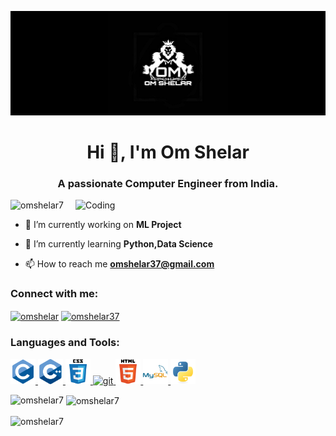 ![logo](https://github.com/OmShelar7/Logos/blob/main/Banner%20om.jpg)
<h1 align="center">Hi 👋, I'm Om Shelar</h1>
<h3 align="center">A passionate Computer Engineer from India.</h3>
<img align="right" alt="Coding" width="400" src="https://camo.githubusercontent.com/190e7d3bb2ff91e8d67d7ddddf458fede09c5f391dc0e66c290c2bb9e84106fa/68747470733a2f2f6d656469612e67697068792e636f6d2f6d656469612f38333648694a633770677a7938694e58436e2f67697068792e676966">
<p align="left"> <img src="https://komarev.com/ghpvc/?username=omshelar7&label=Profile%20views&color=0e75b6&style=flat" alt="omshelar7" /> </p>

- 🔭 I’m currently working on **ML Project**

- 🌱 I’m currently learning **Python,Data Science**

- 📫 How to reach me **omshelar37@gmail.com**

<h3 align="left">Connect with me:</h3>
<p align="left">
<a href="https://linkedin.com/in/omshelar" target="blank"><img align="center" src="https://raw.githubusercontent.com/rahuldkjain/github-profile-readme-generator/master/src/images/icons/Social/linked-in-alt.svg" alt="omshelar" height="30" width="40" /></a>
<a href="https://www.leetcode.com/omshelar37" target="blank"><img align="center" src="https://raw.githubusercontent.com/rahuldkjain/github-profile-readme-generator/master/src/images/icons/Social/leet-code.svg" alt="omshelar37" height="30" width="40" /></a>
</p>

<h3 align="left">Languages and Tools:</h3>
<p align="left"> <a href="https://www.cprogramming.com/" target="_blank" rel="noreferrer"> <img src="https://raw.githubusercontent.com/devicons/devicon/master/icons/c/c-original.svg" alt="c" width="40" height="40"/> </a> <a href="https://www.w3schools.com/cpp/" target="_blank" rel="noreferrer"> <img src="https://raw.githubusercontent.com/devicons/devicon/master/icons/cplusplus/cplusplus-original.svg" alt="cplusplus" width="40" height="40"/> </a> <a href="https://www.w3schools.com/css/" target="_blank" rel="noreferrer"> <img src="https://raw.githubusercontent.com/devicons/devicon/master/icons/css3/css3-original-wordmark.svg" alt="css3" width="40" height="40"/> </a> <a href="https://git-scm.com/" target="_blank" rel="noreferrer"> <img src="https://www.vectorlogo.zone/logos/git-scm/git-scm-icon.svg" alt="git" width="40" height="40"/> </a> <a href="https://www.w3.org/html/" target="_blank" rel="noreferrer"> <img src="https://raw.githubusercontent.com/devicons/devicon/master/icons/html5/html5-original-wordmark.svg" alt="html5" width="40" height="40"/> </a> <a href="https://www.mysql.com/" target="_blank" rel="noreferrer"> <img src="https://raw.githubusercontent.com/devicons/devicon/master/icons/mysql/mysql-original-wordmark.svg" alt="mysql" width="40" height="40"/> </a> <a href="https://www.python.org" target="_blank" rel="noreferrer"> <img src="https://raw.githubusercontent.com/devicons/devicon/master/icons/python/python-original.svg" alt="python" width="40" height="40"/> </a> </p>

<p><img align="left" src="https://github-readme-stats.vercel.app/api/top-langs?username=omshelar7&show_icons=true&locale=en&layout=compact" alt="omshelar7" /></p>

<p>&nbsp;<img align="center" src="https://github-readme-stats.vercel.app/api?username=omshelar7&show_icons=true&locale=en" alt="omshelar7" /></p>

<p><img align="center" src="https://github-readme-streak-stats.herokuapp.com/?user=omshelar7&" alt="omshelar7" /></p>
